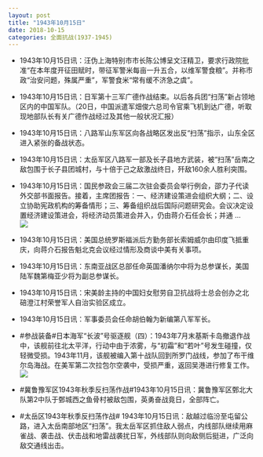 ```yaml
---
layout: post
title: "1943年10月15日"
date: 2018-10-15
categories: 全面抗战(1937-1945)
---
```


<meta name="referrer" content="no-referrer" />

- 1943年10月15日讯：汪伪上海特别市市长陈公博呈文汪精卫，要求行政院批准“在本年度开征田赋时，带征军警米每亩一升五合，以维军警食粮”。并称市政“治安问题，殊属严重”，军警食米“常有缓不济急之虞”。 

- 1943年10月15日讯：日军第十三军广德作战结束。以后各兵团“扫荡”新占领地区内的中国军队。（20日，中国派遣军畑俊六总司令官乘飞机到达广德，听取现地部队长有关广德作战经过及其他一般状况汇报） 

- 1943年10月15日讯：八路军山东军区向各战略区发出反“扫荡”指示，山东全区进入紧张的备战状态。 

- 1943年10月15日讯：太岳军区八路军一部及长子县地方武装，被“扫荡”岳南之敌包围于长子县团城村，与十倍于己之敌激战终日，歼敌160余人胜利突围。 

- 1943年10月15日讯：国民参政会三届二次驻会委员会举行例会，邵力子代读外交部书面报告。接着，主席团报告：一、经济建设策进会组织大纲；二、设立协助宪政机构的筹备情形；三、筹备组织战后国际问题研究会。会议决定设置经济建设策进会，将经济动员策进会并入，仍由蒋介石任会长；并通 ... <br/><img src="https://wx3.sinaimg.cn/large/aca367d8ly1fw92b1gtzoj20c80aymxa.jpg" />

- 1943年10月15日讯：美国总统罗斯福派后方勤务部长索姆威尔由印度飞抵重庆，向蒋介石报告魁北克会议经过情形及商谈中美有关事项。 

- 1943年10月15日讯：东南亚战区总部任命英国潘纳尔中将为总参谋长，美国陆军魏第梅亚少将为副总参谋长。 

- 1943年10月15日讯：宋美龄主持的中国妇女慰劳自卫抗战将士总会创办之北碚澄江村荣誉军人自治实验区成立。 

- 1943年10月15日讯：军事委员会任命胡伯翰为新编第八军军长。 

- #参战装备#日本海军“长波”号驱逐舰（四）：1943年7月末基斯卡岛撤退作战中，该舰前往北太平洋，行动中由于浓雾，与“初霜”和“若叶”号发生碰撞，仅轻微受损。1943年11月，该舰被编入第十战队回到所罗门战线，参加了布干维尔岛海战。在美军第二次拉包尔空袭中，受损严重，返回吴港进行修复工作。 <br/><img src="https://wx4.sinaimg.cn/large/aca367d8ly1fw8ofosfeaj21hc0qfdk1.jpg" />

- #冀鲁豫军区1943年秋季反扫荡作战#1943年10月15日讯：冀鲁豫军区鄄北大队第2中队于鄄城西之鱼骨村被敌包围，英勇奋战竟日，全部阵亡。 

- #太岳区1943年秋季反扫荡作战# 1943年10月15日讯：敌越过临汾至屯留公路，进入太岳南部地区“扫荡”。我太岳军区抓住敌人弱点，内线部队继续用麻雀战、袭击战、伏击战和地雷战袭扰日军，外线部队则向敌侧后挺进，广泛向敌交通线出击。 


